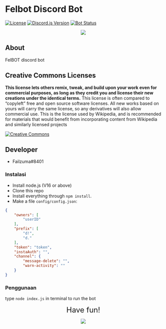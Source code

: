 # Felbot Discord Bot 
[![License](https://img.shields.io/badge/LICENSE-CC--BY--SA--4.0-green)](https://github.com/Failzuma/Fel-Bot/blob/master/LICENSE)
[![Discord.js Version](https://img.shields.io/badge/discord.js-v12-green)]()
[![Bot Status](https://img.shields.io/badge/Online-green)]()
<p align="center"><img src="https://cdn.discordapp.com/attachments/496983030993518592/756818262771367956/102389586_135893838084980_7401656178564981492_o.jpg" /></p>

## About
FelBOT discord bot

## Creative Commons Licenses
**This license lets others remix, tweak, and build upon your work even for commercial purposes, as long as they credit you and license their new creations under the identical terms.** This license is often compared to “copyleft” free and open source software licenses. All new works based on yours will carry the same license, so any derivatives will also allow commercial use. This is the license used by Wikipedia, and is recommended for materials that would benefit from incorporating content from Wikipedia and similarly licensed projects

[![Creative Commons](https://i.creativecommons.org/l/by-sa/4.0/88x31.png)](https://creativecommons.org/licenses/by-sa/4.0/ "Redirect to Creative Commons")

## Developer
- Failzuma#8401

### Instalasi
- Install node.js (V16 or above)
- Clone this repo
- Install everything through `npm install`.<br>
- Make a file `config/config.json`:
```json
{
    "owners": [
        "userID"
    ],
    "prefix": [
        "d!",
        "d."
    ],
    "token": "token",
    "instaAuth": "",
    "channel": {
        "message-delete": "",
        "warn-activity": ""
    }
}
```
### Penggunaan
type `node index.js` in terminal to run the bot

<p align="center"><font size = "5">Have fun!</font><br></p>
<p align="center"><img src="https://cdn.discordapp.com/attachments/519859252966457369/735280356441456641/4c64e343e788251fb15dac0f4c557337.gif" /></p>
 
